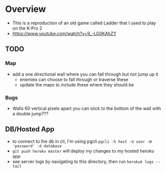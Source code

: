 # Overview
- This is a reproduction of an old game called Ladder that I used to play on the K-Pro 2
- https://www.youtube.com/watch?v=9_-LG0KAhZY

## TODO
### Map
- add a one directional wall where you can fall through but not jump up it
    - enemies can choose to fall through or traverse these
    - update the maps to include these where they should be
### Bugs
- Walls 60 vertical pixels apart you can stick to the bottom of the wall with a double jump???

## DB/Hosted App
- to connect to the db in cli, I'm using pgcli `pgcli -h host -U user -W 'password' -d database`
- `git push heroku master` will deploy my changes to my hosted heroku app
- see server logs by navigating to this directory, then run `herokuk logs --tail` 